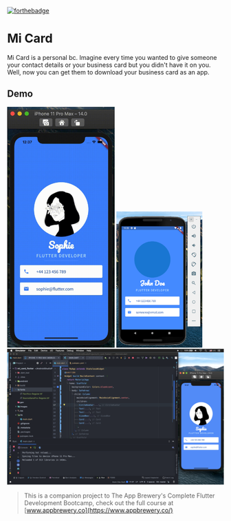 [![forthebadge](https://forthebadge.com/images/badges/you-didnt-ask-for-this.svg)](https://forthebadge.com)

# Mi Card

Mi Card is a personal bc. Imagine every time you wanted to give someone your contact details or your business card but you didn't have it on you. Well, now you can get them to download your business card as an app.

## Demo

<img src="demo.gif" alt="" width="250" /> <img src="demo-3.png" alt="" width="200" heiht="500" />
<img src="demo-2.png" alt="" width="570" />



>This is a companion project to The App Brewery's Complete Flutter Development Bootcamp, check out the full course at [www.appbrewery.co](https://www.appbrewery.co/)

